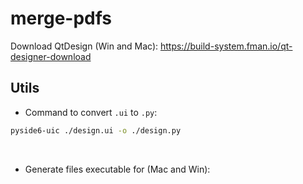 # merge-pdfs



Download QtDesign (Win and Mac): https://build-system.fman.io/qt-designer-download

## Utils

- Command to convert `.ui` to `.py`:

```bash
pyside6-uic ./design.ui -o ./design.py
```

<br>

- Generate files executable for (Mac and Win):

```bash

```

<br>
